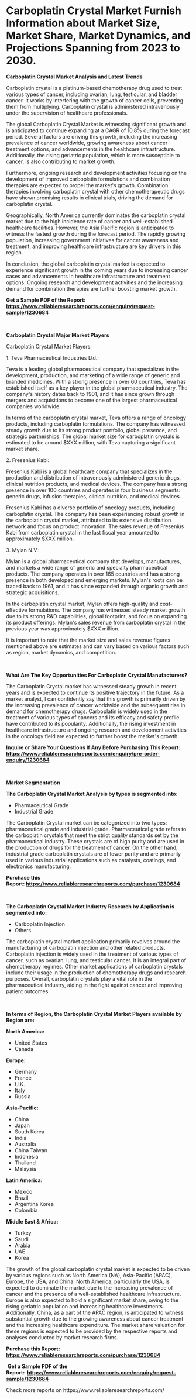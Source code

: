 <p><h1>Carboplatin Crystal Market Furnish Information about Market Size, Market Share, Market Dynamics, and Projections Spanning from 2023 to 2030.</h1></p><p><strong>Carboplatin Crystal Market Analysis and Latest Trends</strong></p>
<p><p>Carboplatin crystal is a platinum-based chemotherapy drug used to treat various types of cancer, including ovarian, lung, testicular, and bladder cancer. It works by interfering with the growth of cancer cells, preventing them from multiplying. Carboplatin crystal is administered intravenously under the supervision of healthcare professionals.</p><p>The global Carboplatin Crystal Market is witnessing significant growth and is anticipated to continue expanding at a CAGR of 10.8% during the forecast period. Several factors are driving this growth, including the increasing prevalence of cancer worldwide, growing awareness about cancer treatment options, and advancements in the healthcare infrastructure. Additionally, the rising geriatric population, which is more susceptible to cancer, is also contributing to market growth.</p><p>Furthermore, ongoing research and development activities focusing on the development of improved carboplatin formulations and combination therapies are expected to propel the market's growth. Combination therapies involving carboplatin crystal with other chemotherapeutic drugs have shown promising results in clinical trials, driving the demand for carboplatin crystal.</p><p>Geographically, North America currently dominates the carboplatin crystal market due to the high incidence rate of cancer and well-established healthcare facilities. However, the Asia Pacific region is anticipated to witness the fastest growth during the forecast period. The rapidly growing population, increasing government initiatives for cancer awareness and treatment, and improving healthcare infrastructure are key drivers in this region.</p><p>In conclusion, the global carboplatin crystal market is expected to experience significant growth in the coming years due to increasing cancer cases and advancements in healthcare infrastructure and treatment options. Ongoing research and development activities and the increasing demand for combination therapies are further boosting market growth.</p></p>
<p><strong>Get a Sample PDF of the Report:&nbsp; <a href="https://www.reliableresearchreports.com/enquiry/request-sample/1230684">https://www.reliableresearchreports.com/enquiry/request-sample/1230684</a></strong></p>
<p>&nbsp;</p>
<p><strong>Carboplatin Crystal Major Market Players</strong></p>
<p><p>Carboplatin Crystal Market Players:</p><p>1. Teva Pharmaceutical Industries Ltd.:</p><p>Teva is a leading global pharmaceutical company that specializes in the development, production, and marketing of a wide range of generic and branded medicines. With a strong presence in over 60 countries, Teva has established itself as a key player in the global pharmaceutical industry. The company's history dates back to 1901, and it has since grown through mergers and acquisitions to become one of the largest pharmaceutical companies worldwide.</p><p>In terms of the carboplatin crystal market, Teva offers a range of oncology products, including carboplatin formulations. The company has witnessed steady growth due to its strong product portfolio, global presence, and strategic partnerships. The global market size for carboplatin crystals is estimated to be around $XXX million, with Teva capturing a significant market share.</p><p>2. Fresenius Kabi:</p><p>Fresenius Kabi is a global healthcare company that specializes in the production and distribution of intravenously administered generic drugs, clinical nutrition products, and medical devices. The company has a strong presence in over 100 countries and operates in four business segments: generic drugs, infusion therapies, clinical nutrition, and medical devices.</p><p>Fresenius Kabi has a diverse portfolio of oncology products, including carboplatin crystal. The company has been experiencing robust growth in the carboplatin crystal market, attributed to its extensive distribution network and focus on product innovation. The sales revenue of Fresenius Kabi from carboplatin crystal in the last fiscal year amounted to approximately $XXX million.</p><p>3. Mylan N.V.:</p><p>Mylan is a global pharmaceutical company that develops, manufactures, and markets a wide range of generic and specialty pharmaceutical products. The company operates in over 165 countries and has a strong presence in both developed and emerging markets. Mylan's roots can be traced back to 1961, and it has since expanded through organic growth and strategic acquisitions.</p><p>In the carboplatin crystal market, Mylan offers high-quality and cost-effective formulations. The company has witnessed steady market growth due to its strong R&D capabilities, global footprint, and focus on expanding its product offerings. Mylan's sales revenue from carboplatin crystal in the previous year was approximately $XXX million.</p><p>It is important to note that the market size and sales revenue figures mentioned above are estimates and can vary based on various factors such as region, market dynamics, and competition.</p></p>
<p>&nbsp;</p>
<p><strong>What Are The Key Opportunities For Carboplatin Crystal Manufacturers?</strong></p>
<p><p>The Carboplatin Crystal market has witnessed steady growth in recent years and is expected to continue its positive trajectory in the future. As a market analyst, I can confidently say that this growth is primarily driven by the increasing prevalence of cancer worldwide and the subsequent rise in demand for chemotherapy drugs. Carboplatin is widely used in the treatment of various types of cancers and its efficacy and safety profile have contributed to its popularity. Additionally, the rising investment in healthcare infrastructure and ongoing research and development activities in the oncology field are expected to further boost the market's growth.</p></p>
<p><strong>Inquire or Share Your Questions If Any Before Purchasing This Report: <a href="https://www.reliableresearchreports.com/enquiry/pre-order-enquiry/1230684">https://www.reliableresearchreports.com/enquiry/pre-order-enquiry/1230684</a></strong></p>
<p>&nbsp;</p>
<p><strong>Market Segmentation</strong></p>
<p><strong>The Carboplatin Crystal Market Analysis by types is segmented into:</strong></p>
<p><ul><li>Pharmaceutical Grade</li><li>Industrial Grade</li></ul></p>
<p><p>The Carboplatin Crystal market can be categorized into two types: pharmaceutical grade and industrial grade. Pharmaceutical grade refers to the carboplatin crystals that meet the strict quality standards set by the pharmaceutical industry. These crystals are of high purity and are used in the production of drugs for the treatment of cancer. On the other hand, industrial grade carboplatin crystals are of lower purity and are primarily used in various industrial applications such as catalysts, coatings, and electronics manufacturing.</p></p>
<p><strong>Purchase this Report:&nbsp;<a href="https://www.reliableresearchreports.com/purchase/1230684">https://www.reliableresearchreports.com/purchase/1230684</a></strong></p>
<p>&nbsp;</p>
<p><strong>The Carboplatin Crystal Market Industry Research by Application is segmented into:</strong></p>
<p><ul><li>Carboplatin Injection</li><li>Others</li></ul></p>
<p><p>The carboplatin crystal market application primarily revolves around the manufacturing of carboplatin injection and other related products. Carboplatin injection is widely used in the treatment of various types of cancer, such as ovarian, lung, and testicular cancer. It is an integral part of chemotherapy regimes. Other market applications of carboplatin crystals include their usage in the production of chemotherapy drugs and research purposes. Overall, carboplatin crystals play a vital role in the pharmaceutical industry, aiding in the fight against cancer and improving patient outcomes.</p></p>
<p>&nbsp;</p>
<p><strong>In terms of Region, the Carboplatin Crystal Market Players available by Region are:</strong></p>
<p>
    <p> <strong> North America: </strong>
        <ul>
            <li>United States</li>
            <li>Canada</li>
        </ul>
        </p> 
    <p> <strong> Europe: </strong>
        <ul>
            <li>Germany</li>
            <li>France</li>
            <li>U.K.</li>
            <li>Italy</li>
            <li>Russia</li>
        </ul>
        </p> 
    <p> <strong> Asia-Pacific: </strong>
        <ul>
            <li>China</li>
            <li>Japan</li>
            <li>South Korea</li>
            <li>India</li>
            <li>Australia</li>
            <li>China Taiwan</li>
            <li>Indonesia</li>
            <li>Thailand</li>
            <li>Malaysia</li>
        </ul>
        </p> 
    <p> <strong> Latin America: </strong>
        <ul>
            <li>Mexico</li>
            <li>Brazil</li>
            <li>Argentina Korea</li>
            <li>Colombia</li>
        </ul>
        </p> 
    <p> <strong> Middle East & Africa: </strong>
        <ul>
            <li>Turkey</li>
            <li>Saudi</li>
            <li>Arabia</li>
            <li>UAE</li>
            <li>Korea</li>
        </ul>
    </p>
    </p>
<p><p>The growth of the global carboplatin crystal market is expected to be driven by various regions such as North America (NA), Asia-Pacific (APAC), Europe, the USA, and China. North America, particularly the USA, is expected to dominate the market due to the increasing prevalence of cancer and the presence of a well-established healthcare infrastructure. Europe is also expected to hold a significant market share, owing to the rising geriatric population and increasing healthcare investments. Additionally, China, as a part of the APAC region, is anticipated to witness substantial growth due to the growing awareness about cancer treatment and the increasing healthcare expenditure. The market share valuation for these regions is expected to be provided by the respective reports and analyses conducted by market research firms.</p></p>
<p><strong>Purchase this Report: <a href="https://www.reliableresearchreports.com/purchase/1230684">https://www.reliableresearchreports.com/purchase/1230684</a></strong></p>
<p>&nbsp;<strong>Get a Sample PDF of the Report:&nbsp;&nbsp;<a href="https://www.reliableresearchreports.com/enquiry/request-sample/1230684">https://www.reliableresearchreports.com/enquiry/request-sample/1230684</a></strong></p>
<p><strong></strong></p>
<p>Check more reports on https://www.reliableresearchreports.com/</p>